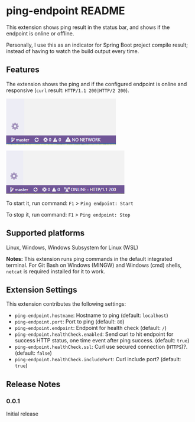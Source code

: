 # ping-endpoint README

This extension shows ping result in the status bar, and shows if the endpoint is online or offline.

Personally, I use this as an indicator for Spring Boot project compile result; instead of having to watch the build output every time.

## Features

The extension shows the ping and if the configured endpoint is online and responsive (`curl` result: `HTTP/1.1 200|HTTP/2 200`).

![No network](https://raw.githubusercontent.com/khe817/vscode-ping-endpoint/master/no-network.PNG)

![Online](https://raw.githubusercontent.com/khe817/vscode-ping-endpoint/master/online.PNG)

To start it, run command: `F1` > `Ping endpoint: Start`

To stop it, run command: `F1` > `Ping endpoint: Stop`

## Supported platforms
Linux, Windows, Windows Subsystem for Linux (WSL)

**Notes:** This extension runs ping commands in the default integrated terminal. For Git Bash on Windows (MINGW) and Windows (cmd) shells, `netcat` is required installed for it to work.

## Extension Settings

This extension contributes the following settings:

* `ping-endpoint.hostname`: Hostname to ping (default: `localhost`)
* `ping-endpoint.port`: Port to ping (default: `80`)
* `ping-endpoint.endpoint`: Endpoint for health check (default: `/`)
* `ping-endpoint.healthCheck.enabled`: Send curl to hit endpoint for success HTTP status, one time event after ping success. (default: `true`)
* `ping-endpoint.healthCheck.ssl`: Curl use secured connection (`HTTPS`)?. (default: `false`)
* `ping-endpoint.healthCheck.includePort`: Curl include port? (default: `true`)

## Release Notes

### 0.0.1
Initial release
